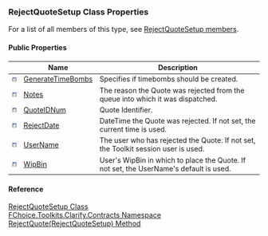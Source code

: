 ﻿### RejectQuoteSetup Class Properties

For a list of all members of this type, see [RejectQuoteSetup members](FChoice.Toolkits.Clarify~FChoice.Toolkits.Clarify.Contracts.RejectQuoteSetup_members.md).

#### Public Properties

|   | Name | Description |
| --- | --- | --- |
| ![Public Property](dotnetimages/publicProperty.png) | [GenerateTimeBombs](FChoice.Toolkits.Clarify~FChoice.Toolkits.Clarify.Contracts.RejectQuoteSetup~GenerateTimeBombs.md) | Specifies if timebombs should be created.   |
| ![Public Property](dotnetimages/publicProperty.png) | [Notes](FChoice.Toolkits.Clarify~FChoice.Toolkits.Clarify.Contracts.RejectQuoteSetup~Notes.md) | The reason the Quote was rejected from the queue into which it was dispatched.   |
| ![Public Property](dotnetimages/publicProperty.png) | [QuoteIDNum](FChoice.Toolkits.Clarify~FChoice.Toolkits.Clarify.Contracts.RejectQuoteSetup~QuoteIDNum.md) | Quote Identifier.   |
| ![Public Property](dotnetimages/publicProperty.png) | [RejectDate](FChoice.Toolkits.Clarify~FChoice.Toolkits.Clarify.Contracts.RejectQuoteSetup~RejectDate.md) | DateTime the Quote was rejected. If not set, the current time is used.   |
| ![Public Property](dotnetimages/publicProperty.png) | [UserName](FChoice.Toolkits.Clarify~FChoice.Toolkits.Clarify.Contracts.RejectQuoteSetup~UserName.md) | The user who has rejected the Quote. If not set, the Toolkit session user is used.   |
| ![Public Property](dotnetimages/publicProperty.png) | [WipBin](FChoice.Toolkits.Clarify~FChoice.Toolkits.Clarify.Contracts.RejectQuoteSetup~WipBin.md) | User's WipBin in which to place the Quote. If not set, the UserName's default is used.   |





#### Reference

[RejectQuoteSetup Class](FChoice.Toolkits.Clarify~FChoice.Toolkits.Clarify.Contracts.RejectQuoteSetup.md)  
[FChoice.Toolkits.Clarify.Contracts Namespace](FChoice.Toolkits.Clarify~FChoice.Toolkits.Clarify.Contracts_namespace.md)  
[RejectQuote(RejectQuoteSetup) Method](FChoice.Toolkits.Clarify~FChoice.Toolkits.Clarify.Contracts.ContractsToolkit~RejectQuote(RejectQuoteSetup).md)